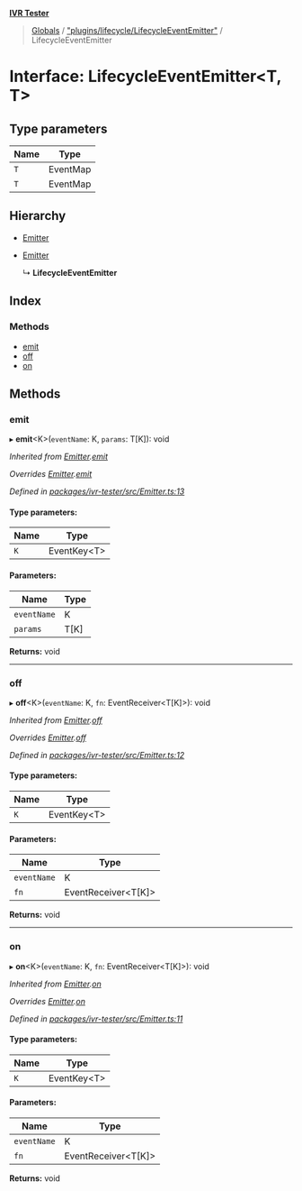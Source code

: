 **[IVR Tester](../README.md)**

> [Globals](../README.md) / ["plugins/lifecycle/LifecycleEventEmitter"](../modules/_plugins_lifecycle_lifecycleeventemitter_.md) / LifecycleEventEmitter

# Interface: LifecycleEventEmitter\<T, T>

## Type parameters

Name | Type |
------ | ------ |
`T` | EventMap |
`T` | EventMap |

## Hierarchy

* [Emitter](_emitter_.emitter.md)

* [Emitter](_emitter_.emitter.md)

  ↳ **LifecycleEventEmitter**

## Index

### Methods

* [emit](_plugins_lifecycle_lifecycleeventemitter_.lifecycleeventemitter.md#emit)
* [off](_plugins_lifecycle_lifecycleeventemitter_.lifecycleeventemitter.md#off)
* [on](_plugins_lifecycle_lifecycleeventemitter_.lifecycleeventemitter.md#on)

## Methods

### emit

▸ **emit**\<K>(`eventName`: K, `params`: T[K]): void

*Inherited from [Emitter](_emitter_.emitter.md).[emit](_emitter_.emitter.md#emit)*

*Overrides [Emitter](_emitter_.emitter.md).[emit](_emitter_.emitter.md#emit)*

*Defined in [packages/ivr-tester/src/Emitter.ts:13](https://github.com/SketchingDev/ivr-tester/blob/5493745/packages/ivr-tester/src/Emitter.ts#L13)*

#### Type parameters:

Name | Type |
------ | ------ |
`K` | EventKey\<T> |

#### Parameters:

Name | Type |
------ | ------ |
`eventName` | K |
`params` | T[K] |

**Returns:** void

___

### off

▸ **off**\<K>(`eventName`: K, `fn`: EventReceiver\<T[K]>): void

*Inherited from [Emitter](_emitter_.emitter.md).[off](_emitter_.emitter.md#off)*

*Overrides [Emitter](_emitter_.emitter.md).[off](_emitter_.emitter.md#off)*

*Defined in [packages/ivr-tester/src/Emitter.ts:12](https://github.com/SketchingDev/ivr-tester/blob/5493745/packages/ivr-tester/src/Emitter.ts#L12)*

#### Type parameters:

Name | Type |
------ | ------ |
`K` | EventKey\<T> |

#### Parameters:

Name | Type |
------ | ------ |
`eventName` | K |
`fn` | EventReceiver\<T[K]> |

**Returns:** void

___

### on

▸ **on**\<K>(`eventName`: K, `fn`: EventReceiver\<T[K]>): void

*Inherited from [Emitter](_emitter_.emitter.md).[on](_emitter_.emitter.md#on)*

*Overrides [Emitter](_emitter_.emitter.md).[on](_emitter_.emitter.md#on)*

*Defined in [packages/ivr-tester/src/Emitter.ts:11](https://github.com/SketchingDev/ivr-tester/blob/5493745/packages/ivr-tester/src/Emitter.ts#L11)*

#### Type parameters:

Name | Type |
------ | ------ |
`K` | EventKey\<T> |

#### Parameters:

Name | Type |
------ | ------ |
`eventName` | K |
`fn` | EventReceiver\<T[K]> |

**Returns:** void
